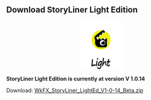 ## Download StoryLiner Light Edition

<p align="center">
  <img align="center" width="auto" height="auto" src="images/StoryLiner_LightEdition_Sized.png">
</p>

**StoryLiner Light Edition is currently at version V 1.0.14**

Download: 
  <a href="https://werwackfx.com/storyliner/doc" title="Download the Light Edition of StoryLiner" target="_self">
  WkFX_StoryLiner_LightEd_V1-0-14_Beta.zip
  </a>

